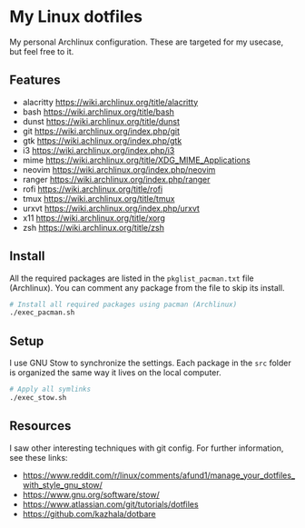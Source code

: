 # My Linux dotfiles

My personal Archlinux configuration.
These are targeted for my usecase, but feel free to it.

## Features

- alacritty <https://wiki.archlinux.org/title/alacritty>
- bash <https://wiki.archlinux.org/title/bash>
- dunst <https://wiki.archlinux.org/title/dunst>
- git <https://wiki.archlinux.org/index.php/git>
- gtk <https://wiki.achlinux.org/index.php/gtk>
- i3 <https://wiki.archlinux.org/index.php/i3>
- mime <https://wiki.archlinux.org/title/XDG_MIME_Applications>
- neovim <https://wiki.archlinux.org/index.php/neovim>
- ranger <https://wiki.archlinux.org/index.php/ranger>
- rofi <https://wiki.archlinux.org/title/rofi>
- tmux <https://wiki.archlinux.org/title/tmux>
- urxvt <https://wiki.archlinux.org/index.php/urxvt>
- x11 <https://wiki.archlinux.org/title/xorg>
- zsh <https://wiki.archlinux.org/title/zsh>

## Install

All the required packages are listed in the `pkglist_pacman.txt` file (Archlinux).
You can comment any package from the file to skip its install.

```bash
# Install all required packages using pacman (Archlinux)
./exec_pacman.sh
```

## Setup

I use GNU Stow to synchronize the settings.
Each package in the `src` folder is organized the same way it lives on the local computer.

```bash
# Apply all symlinks
./exec_stow.sh
```

## Resources

I saw other interesting techniques with git config. For further information, see these links:

- <https://www.reddit.com/r/linux/comments/afund1/manage_your_dotfiles_with_style_gnu_stow/>
- <https://www.gnu.org/software/stow/>
- <https://www.atlassian.com/git/tutorials/dotfiles>
- <https://github.com/kazhala/dotbare>

